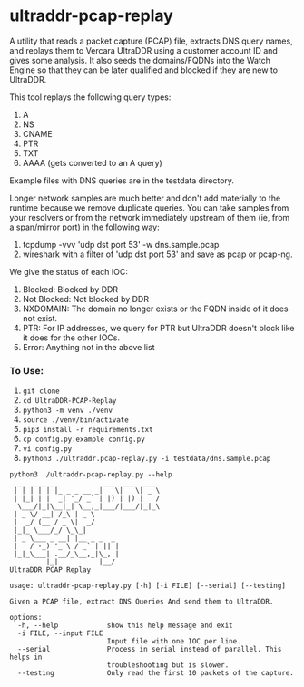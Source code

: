 # ultraddr-pcap-replay

A utility that reads a packet capture (PCAP) file, extracts DNS query names, and replays them to Vercara UltraDDR using a customer account ID and gives some analysis.  It also seeds the domains/FQDNs into the Watch Engine so that they can be later qualified and blocked if they are new to UltraDDR.

This tool replays the following query types:
1. A
2. NS
3. CNAME
4. PTR
5. TXT
6. AAAA (gets converted to an A query)

Example files with DNS queries are in the testdata directory.

Longer network samples are much better and don't add materially to the runtime because we remove duplicate queries.  You can take samples from your resolvers or from the network immediately upstream of them (ie, from a span/mirror port) in the following way:
1. tcpdump -vvv 'udp dst port 53' -w dns.sample.pcap
2. wireshark with a filter of 'udp dst port 53' and save as pcap or pcap-ng.


We give the status of each IOC:
1. Blocked: Blocked by DDR
2. Not Blocked: Not blocked by DDR
3. NXDOMAIN: The domain no longer exists or the FQDN inside of it does not exist.
4. PTR: For IP addresses, we query for PTR but UltraDDR doesn't block like it does for the other IOCs.
5. Error: Anything not in the above list


### To Use:
1. `git clone`
2. `cd UltraDDR-PCAP-Replay`
3. `python3 -m venv ./venv`
4. `source ./venv/bin/activate`
5. `pip3 install -r requirements.txt`
6. `cp config.py.example config.py`
7. `vi config.py`
6. `python3 ./ultraddr.pcap-replay.py -i testdata/dns.sample.pcap`

```commandline
python3 ./ultraddr-pcap-replay.py --help 
  _   _ _ _            ___  ___  ___  
 | | | | | |_ _ _ __ _|   \|   \| _ \ 
 | |_| | |  _| '_/ _` | |) | |) |   / 
  \___/|_|\__|_| \__,_|___/|___/|_|_\ 
 | _ \/ __| /_\ | _ \                 
 |  _/ (__ / _ \|  _/                 
 |_|_ \___/_/ \_\_|                   
 | _ \___ _ __| |__ _ _  _            
 |   / -_) '_ \ / _` | || |           
 |_|_\___| .__/_\__,_|\_, |           
         |_|          |__/            
UltraDDR PCAP Replay

usage: ultraddr-pcap-replay.py [-h] [-i FILE] [--serial] [--testing]

Given a PCAP file, extract DNS Queries And send them to UltraDDR.

options:
  -h, --help            show this help message and exit
  -i FILE, --input FILE
                        Input file with one IOC per line.
  --serial              Process in serial instead of parallel. This helps in
                        troubleshooting but is slower.
  --testing             Only read the first 10 packets of the capture.
```